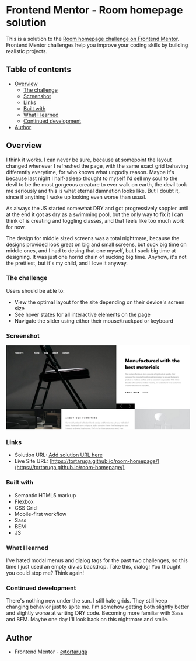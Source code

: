# Frontend Mentor - Room homepage solution

This is a solution to the [Room homepage challenge on Frontend Mentor](https://www.frontendmentor.io/challenges/room-homepage-BtdBY_ENq). Frontend Mentor challenges help you improve your coding skills by building realistic projects. 

## Table of contents

- [Overview](#overview)
  - [The challenge](#the-challenge)
  - [Screenshot](#screenshot)
  - [Links](#links)
  - [Built with](#built-with)
  - [What I learned](#what-i-learned)
  - [Continued development](#continued-development)
- [Author](#author)

## Overview

I think it works. I can never be sure, because at somepoint the layout changed whenever I refreshed the page, with the same exact grid behaving differently everytime, for who knows what ungodly reason. Maybe it's because last night I half-asleep thought to myself I'd sell my soul to the devil to be the most gorgeous creature to ever walk on earth, the devil took me seriously and this is what eternal damnation looks like. But I doubt it, since if anything I woke up looking even worse than usual.  

As always the JS started somewhat DRY and got progressively soppier until at the end it got as dry as a swimming pool, but the only way to fix it I can think of is creating and toggling classes, and that feels like too much work for now.

The design for middle sized screens was a total nightmare, because the designs provided look great on big and small screens, but suck big time on middle ones, and I had to desing that one myself, but I suck big time at designing. 
It was just one horrid chain of sucking big time.
Anyhow, it's not the prettiest, but it's my child, and I love it anyway.

### The challenge

Users should be able to:

- View the optimal layout for the site depending on their device's screen size
- See hover states for all interactive elements on the page
- Navigate the slider using either their mouse/trackpad or keyboard

### Screenshot

![](./images/Screenshot%202024-07-10%20at%2012-30-31%20Frontend%20Mentor%20Room%20homepage.png)

### Links

- Solution URL: [Add solution URL here](https://your-solution-url.com)
- Live Site URL: [https://tortaruga.github.io/room-homepage/](https://tortaruga.github.io/room-homepage/)

### Built with

- Semantic HTML5 markup
- Flexbox
- CSS Grid
- Mobile-first workflow
- Sass
- BEM
- JS

### What I learned

I've hated modal menus and dialog tags for the past two challenges, so this time I just used an empty div as backdrop. Take this, dialog! You thought you could stop me? Think again!

### Continued development

There's nothing new under the sun. I still hate grids. They still keep changing behavior just to spite me. I'm somehow getting both slightly better and slightly worse at writing DRY code. Becoming more familiar with Sass and BEM. Maybe one day I'll look back on this nightmare and smile. 

## Author

- Frontend Mentor - [@tortaruga](https://www.frontendmentor.io/profile/tortaruga)
